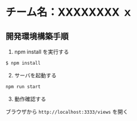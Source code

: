 # チーム名：XXXXXXXX ｘ

## 開発環境構築手順

1. npm install を実行する

```sh
$ npm install
```

2. サーバを起動する

```sh
npm run start
```

3. 動作確認する

ブラウザから `http://localhost:3333/views` を開く
